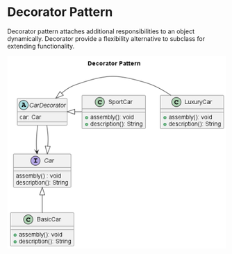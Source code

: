 # Decorator Pattern
Decorator pattern attaches additional responsibilities to an object dynamically. Decorator provide a flexibility alternative to subclass for extending functionality.

![Class Diagram](diagrams/decorator_pattern.png)